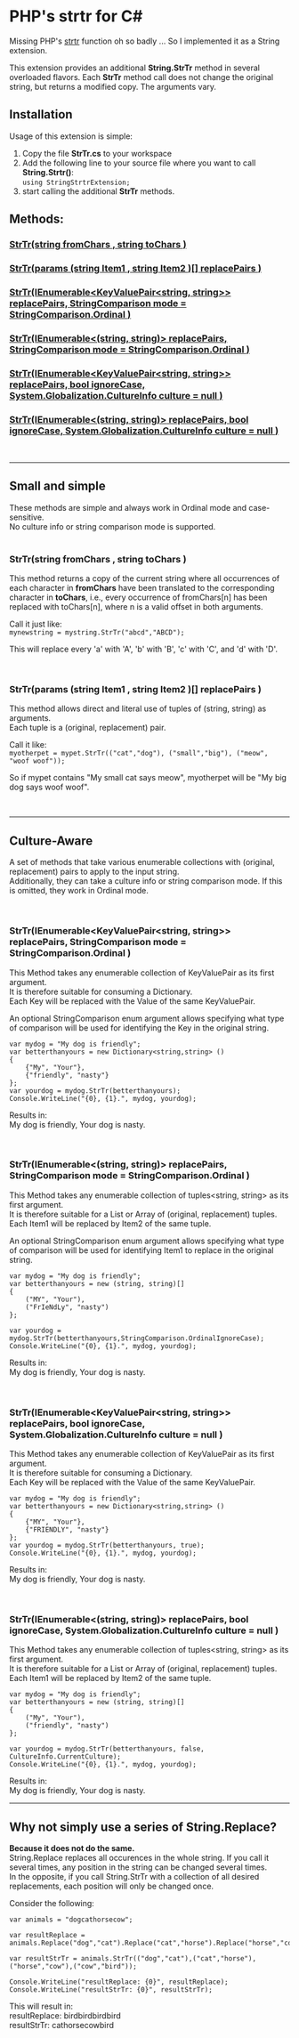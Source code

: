 # PHP's strtr for C#
Missing PHP's [strtr](https://www.php.net/manual/en/function.strtr.php) function oh so badly ... So I implemented it as a String extension. 

This extension provides an additional **String.StrTr** method in several overloaded flavors. Each **StrTr** method call does not change the original string, but returns a modified copy. The arguments vary.

## Installation

Usage of this extension is simple:
1. Copy the file **StrTr.cs** to your workspace
2. Add the following line to your source file where you want to call **String.Strtr()**: \
 `using StringStrtrExtension;`
3. start calling the additional **StrTr** methods.

## Methods:

### [**StrTr(string** fromChars **, string** toChars **)**](#id-s1)
### [**StrTr(params (string** Item1 **, string** Item2 **)[]** replacePairs **)**](#id-s2)
### [**StrTr(IEnumerable<KeyValuePair<string, string>>** replacePairs, **StringComparison** mode = StringComparison.Ordinal **)**](#kvp-sc)
### [**StrTr(IEnumerable<(string, string)>** replacePairs, **StringComparison** mode = StringComparison.Ordinal **)**](#tup-sc)
### [**StrTr(IEnumerable<KeyValuePair<string, string>>** replacePairs, **bool** ignoreCase, **System.Globalization.CultureInfo** culture = null **)**](#kvp-cu)
### [**StrTr(IEnumerable<(string, string)>** replacePairs,  **bool** ignoreCase, **System.Globalization.CultureInfo** culture = null **)**](#tup-cu)

<br/>

---

## Small and simple

These methods are simple and always work in Ordinal mode and case-sensitive. \
No culture info or string comparison mode is supported.  
<br/>
    

### **StrTr(string** fromChars **, string** toChars **)** <a id="id-s1"></a>

This method returns a copy of the current string where all occurrences of each character in **fromChars** have been translated to the corresponding character in **toChars**, i.e., every occurrence of fromChars[n] has been replaced with toChars[n], where n is a valid offset in both arguments.

Call it just like: \
`mynewstring = mystring.StrTr("abcd","ABCD");`

This will replace every 'a' with 'A', 'b' with 'B', 'c' with 'C', and 'd' with 'D'.

<br/>

### **StrTr(params (string** Item1 **, string** Item2 **)[]** replacePairs **)** <a id="id-s2"></a>

This method allows direct and literal use of tuples of (string, string) as arguments.\
Each tuple is a (original, replacement) pair.

Call it like: \
`myotherpet = mypet.StrTr(("cat","dog"), ("small","big"), ("meow", "woof woof"));`

So if mypet contains "My small cat says meow", myotherpet will be "My big dog says woof woof".

<br/>

--- 


## Culture-Aware 

A set of methods that take various enumerable collections with (original, replacement) pairs to apply to the input string. \
Additionally, they can take a culture info or string comparison mode. If this is omitted, they work in Ordinal mode.

<br/>

### **StrTr(IEnumerable<KeyValuePair<string, string>>** replacePairs, **StringComparison** mode = StringComparison.Ordinal **)** <a id="kvp-sc"></a>
      
This Method takes any enumerable collection of KeyValuePair as its first argument. \
It is therefore suitable for consuming a Dictionary. \
Each Key will be replaced with the Value of the same KeyValuePair.

An optional StringComparison enum argument allows specifying what type of comparison will be used for identifying the Key in the original string.

```
var mydog = "My dog is friendly";
var betterthanyours = new Dictionary<string,string> ()
{
    {"My", "Your"},
    {"friendly", "nasty"}
}; 
var yourdog = mydog.StrTr(betterthanyours);
Console.WriteLine("{0}, {1}.", mydog, yourdog);
```
Results in: \
My dog is friendly, Your dog is nasty.



<br/>

### **StrTr(IEnumerable<(string, string)>** replacePairs, **StringComparison** mode = StringComparison.Ordinal **)**<a id="tup-sc"></a>
      
This Method takes any enumerable collection of tuples<string, string> as its first argument. \
It is therefore suitable for a List or Array of (original, replacement) tuples. \
Each Item1 will be replaced by Item2 of the same tuple.

An optional StringComparison enum argument allows specifying what type of comparison will be used for identifying Item1 to replace in the original string.


```
var mydog = "My dog is friendly";
var betterthanyours = new (string, string)[]
{
    ("MY", "Your"),
    ("FrIeNdLy", "nasty")
};
         
var yourdog = mydog.StrTr(betterthanyours,StringComparison.OrdinalIgnoreCase);
Console.WriteLine("{0}, {1}.", mydog, yourdog);
```
Results in: \
My dog is friendly, Your dog is nasty.


<br/>

### **StrTr(IEnumerable<KeyValuePair<string, string>>** replacePairs, **bool** ignoreCase, **System.Globalization.CultureInfo** culture = null **)** <a id="kvp-cu"></a>
      
This Method takes any enumerable collection of KeyValuePair as its first argument. \
It is therefore suitable for consuming a Dictionary. \
Each Key will be replaced with the Value of the same KeyValuePair.


```
var mydog = "My dog is friendly";
var betterthanyours = new Dictionary<string,string> ()
{
    {"MY", "Your"},
    {"FRIENDLY", "nasty"}
}; 
var yourdog = mydog.StrTr(betterthanyours, true);
Console.WriteLine("{0}, {1}.", mydog, yourdog);
```
Results in: \
My dog is friendly, Your dog is nasty.



<br/>

### **StrTr(IEnumerable<(string, string)>** replacePairs, **bool** ignoreCase, **System.Globalization.CultureInfo** culture = null **)**<a id="tup-cu"></a>
      
This Method takes any enumerable collection of tuples<string, string> as its first argument. \
It is therefore suitable for a List or Array of (original, replacement) tuples. \
Each Item1 will be replaced by Item2 of the same tuple.

```
var mydog = "My dog is friendly";
var betterthanyours = new (string, string)[]
{
    ("My", "Your"),
    ("friendly", "nasty")
};
         
var yourdog = mydog.StrTr(betterthanyours, false, CultureInfo.CurrentCulture);
Console.WriteLine("{0}, {1}.", mydog, yourdog);
```
Results in: \
My dog is friendly, Your dog is nasty.


---

## Why not simply use a series of String.Replace?

**Because it does not do the same.** \
String.Replace replaces all occurences in the whole string. If you call it several times, any position in the string can be changed several times. \
In the opposite, if you call String.StrTr with a collection of all desired replacements, each position will only be changed once.

Consider the following:
````
var animals = "dogcathorsecow";

var resultReplace = animals.Replace("dog","cat").Replace("cat","horse").Replace("horse","cow").Replace("cow","bird");

var resultStrTr = animals.StrTr(("dog","cat"),("cat","horse"),("horse","cow"),("cow","bird"));

Console.WriteLine("resultReplace: {0}", resultReplace);
Console.WriteLine("resultStrTr: {0}", resultStrTr);
````
This will result in: \
resultReplace: birdbirdbirdbird \
resultStrTr: cathorsecowbird

